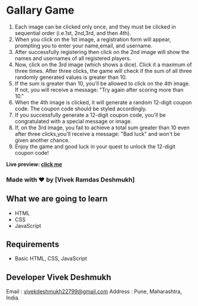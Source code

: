 # Gallary Game

1. Each image can be clicked only once, and they must be clicked in sequential order (i.e.1st, 2nd,3rd, and then 4th).
2. When you click on the 1st image, a registration form will appear, prompting you to enter your name,email, and username.
3. After successfully registering then click on the 2nd image will show the names and usernames of all registered players.
4. Now, click on the 3rd image (which shows a dice). Click it a maximum of three times. After three clicks, the game will check if the sum of all three randomly generated values is greater than 10.
5. If the sum is greater than 10, you'll be allowed to click on the 4th image. If not, you will receive a message: "Try again after scoring more than 10."
6. When the 4th image is clicked, it will generate a random 12-digit coupon code. The coupon code should be styled accordingly.
7. If you successfully generate a 12-digit coupon code, you'll be congratulated with a special message or image.
8. If, on the 3rd image, you fail to achieve a total sum greater than 10 even after three clicks,you'll receive a message: "Bad luck" and won't be given another chance.
9. Enjoy the game and good luck in your quest to unlock the 12-digit coupon code!

**Live preview: [click me](https://vivekdeshmukh22799.github.io/)**

### Made with ❤️ by [Vivek Ramdas Deshmukh]

## What we are going to learn
- HTML
- CSS 
- JavaScript

## Requirements
- Basic HTML, CSS, JavaScript

## Developer Vivek Deshmukh
Email : vivekdeshmukh22799@gmail.com
Address : Pune, Maharashtra, India.
